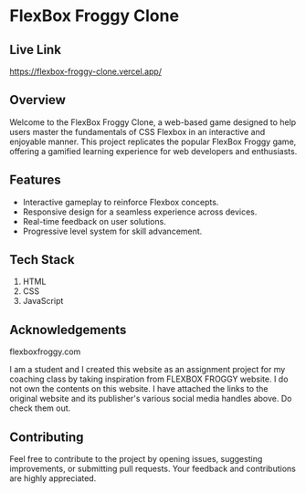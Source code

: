 # FlexBox Froggy Clone

## Live Link

https://flexbox-froggy-clone.vercel.app/

## Overview

Welcome to the FlexBox Froggy Clone, a web-based game designed to help users master the fundamentals of CSS Flexbox in an interactive and enjoyable manner. This project replicates the popular FlexBox Froggy game, offering a gamified learning experience for web developers and enthusiasts.

## Features

- Interactive gameplay to reinforce Flexbox concepts.
- Responsive design for a seamless experience across devices.
- Real-time feedback on user solutions.
- Progressive level system for skill advancement.

## Tech Stack

1. HTML
2. CSS
3. JavaScript

## Acknowledgements

flexboxfroggy.com

I am a student and I created this website as an assignment project for my coaching class by taking inspiration from FLEXBOX FROGGY website. I do not own the contents on this website. I have attached the links to the original website and its publisher's various social media handles above. Do check them out.

## Contributing

Feel free to contribute to the project by opening issues, suggesting improvements, or submitting pull requests. Your feedback and contributions are highly appreciated.
